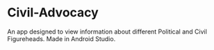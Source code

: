 # Civil-Advocacy
An app designed to view information about different Political and Civil Figureheads. Made in Android Studio.
